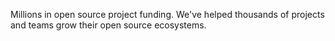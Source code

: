 Millions in open source project funding. We've helped thousands of projects and teams grow their open source ecosystems.